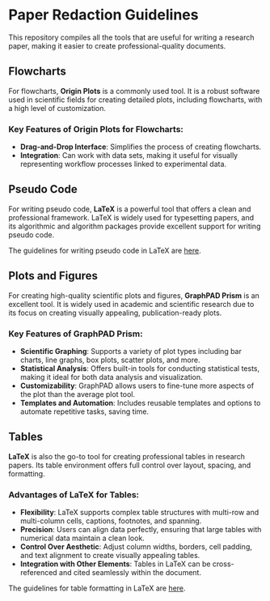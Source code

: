# Paper Redaction Guidelines

This repository compiles all the tools that are useful for writing a research paper, making it easier to create professional-quality documents. 

## Flowcharts

For flowcharts, **Origin Plots** is a commonly used tool. It is a robust software used in scientific fields for creating detailed plots, including flowcharts, with a high level of customization. 

### Key Features of Origin Plots for Flowcharts:
- **Drag-and-Drop Interface**: Simplifies the process of creating flowcharts.
- **Integration**: Can work with data sets, making it useful for visually representing workflow processes linked to experimental data.

## Pseudo Code

For writing pseudo code, **LaTeX** is a powerful tool that offers a clean and professional framework. LaTeX is widely used for typesetting papers, and its algorithmic and algorithm packages provide excellent support for writing pseudo code.

The guidelines for writing pseudo code in LaTeX are [here](https://www.overleaf.com/learn/latex/Algorithms).

## Plots and Figures

For creating high-quality scientific plots and figures, **GraphPAD Prism** is an excellent tool. It is widely used in academic and scientific research due to its focus on creating visually appealing, publication-ready plots.

### Key Features of GraphPAD Prism:
- **Scientific Graphing**: Supports a variety of plot types including bar charts, line graphs, box plots, scatter plots, and more.
- **Statistical Analysis**: Offers built-in tools for conducting statistical tests, making it ideal for both data analysis and visualization.
- **Customizability**: GraphPAD allows users to fine-tune more aspects of the plot than the average plot tool.
- **Templates and Automation**: Includes reusable templates and options to automate repetitive tasks, saving time.

## Tables

**LaTeX** is also the go-to tool for creating professional tables in research papers. Its table environment offers full control over layout, spacing, and formatting.

### Advantages of LaTeX for Tables:
- **Flexibility**: LaTeX supports complex table structures with multi-row and multi-column cells, captions, footnotes, and spanning.
- **Precision**: Users can align data perfectly, ensuring that large tables with numerical data maintain a clean look.
- **Control Over Aesthetic**: Adjust column widths, borders, cell padding, and text alignment to create visually appealing tables.
- **Integration with Other Elements**: Tables in LaTeX can be cross-referenced and cited seamlessly within the document.

The guidelines for table formatting in LaTeX are [here](https://www.overleaf.com/learn/latex/Tables).
